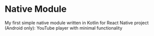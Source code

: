 # Native Module
My first simple native module written in Kotlin for React Native project (Android only): YouTube player with minimal functionality
